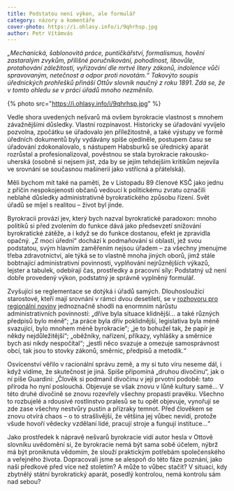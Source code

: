 ```yaml
---
title: Podstatou není výkon, ale formulář
category: názory a komentáře
cover-photo: https://i.ohlasy.info/i/9qhrhsp.jpg
author: Petr Vítámvás
---
```


*„Mechanická, šablonovitá práce, puntičkářství, formalismus, hovění zastaralým zvykům, přílišné poručníkování, pohodlnost, libovůle, protahování záležitostí, vyřizování dle mrtvé litery zákonů, indolence vůči spravovaným, netečnost a odpor proti novotám.“ Takovýto soupis úřednických prohřešků přináší Ottův slovník naučný z roku 1891. Zdá se, že v tomto ohledu se v práci úřadů mnoho nezměnilo.*

{% photo src="https://i.ohlasy.info/i/9qhrhsp.jpg" %}

Vedle shora uvedených nešvarů má ovšem byrokracie vlastnost s mnohem závažnějšími důsledky. Vlastní rozpínavost. Historicky se úřadování vyvíjelo pozvolna, zpočátku se úřadovalo jen příležitostně, a také výstupy ve formě úředních dokumentů byly vydávány spíše ojediněle, postupem času se úřadování zdokonalovalo, s nástupem Habsburků se úřednický aparát rozrůstal a profesionalizoval, pověstnou se stala byrokracie rakousko-uherská (osobně si nejsem jist, zda by se jejím tehdejším kritikům nejevila ve srovnání se současnou mašinerií jako vstřícná a přátelská).

Měli bychom mít také na paměti, že v Listopadu 89 členové KSČ jako jednu z příčin nespokojenosti občanů vedoucí k politickému zvratu označili neblahé důsledky administrativně byrokratického způsobu řízení. Svět úřadů se míjel s realitou – život byl jinde.

Byrokracii provází jev, který bych nazval byrokratické paradoxon: mnoho politiků si před zvolením do funkce dává jako předsevzetí snižování byrokratické zátěže, a i když se do funkce dostanou, efekt je zpravidla opačný. „Z moci úřední“ dochází k podmaňování si oblastí, jež svou podstatou, svým hlavním zaměřením nejsou úřadem – za všechny jmenujme třeba zdravotnictví, ale týká se to vlastně mnoha jiných oborů, jimž stále bobtnající administrativní povinnosti, vyplňování nejrůznějších výkazů, lejster a tabulek, odebírají čas, prostředky a pracovní síly: Podstatný už není dobře provedený výkon, podstatný je správně vyplněný formulář. 

Zvyšující se reglementace se dotýká i úřadů samých. Dlouhosloužící starostové, kteří mají srovnání v rámci dvou desetiletí, se v [rozhovoru pro regionální noviny](http://www.boskovicko.cz/clanky/2014/11/10/nekteri-starostove-slouzi-uz-dvacet-let.html) jednoznačně shodli na enormním nárůstu administrativních povinností: „dříve byla situace klidnější… a také různých předpisů bylo méně“; „ta práce byla dřív poklidnější, legislativa byla méně svazující, bylo mnohem méně byrokracie“; „je to bohužel tak, že papír je někdy nejdůležitější“; „oběžníky, nařízení, příkazy, vyhlášky a směrnice bych asi nikdy nespočítal“; „jestli něco svazuje a omezuje samosprávnost obcí, tak jsou to stovky zákonů, směrnic, předpisů a metodik.“

Osvícenství věřilo v racionální správu země, a my si tuto víru neseme dál, i když vidíme, že skutečnost je jiná. Spíše připomíná „druhou divočinu“, jak o ní píše Guardini: „Člověk si podmanil divočinu v její prvotní podobě: tato příroda ho nyní poslouchá. Objevuje se však znovu v lůně kultury samé…  V této druhé divočině se znovu rozevřely všechny propasti pravěku. Všechno to rozbujelé a rdousivé rostlinstvo pralesů se tu opět objevuje, vynořují se zde zase všechny nestvůry pustin a přízraky temnot. Před člověkem se znovu otvírá chaos – o to strašlivější, že většina jej vůbec nevidí, protože všude hovoří vědecky vzdělaní lidé, pracují stroje a fungují instituce…“

Jako prostředek k nápravě nešvarů byrokracie vidí autor hesla v Ottově slovníku uvědomění si, že byrokracie nemá být sama sobě účelem, nýbrž má být proniknuta vědomím, že slouží praktickým potřebám společenského a veřejného života. Dopracovali jsme se alespoň do této fáze poznání, jako naši předkové před více než stoletím? A může to vůbec stačit? V situaci, kdy zbytnělý státní byrokratický aparát, posedlý kontrolou, nemá kontrolu sám nad sebou?
